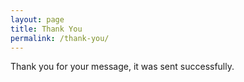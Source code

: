 ```yaml
---
layout: page
title: Thank You
permalink: /thank-you/
---
```


<p class="lead">Thank you for your message, it was sent successfully.</p>
